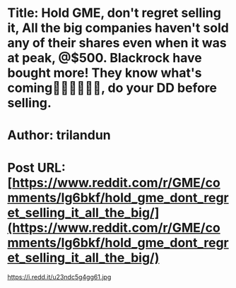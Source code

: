# Title: Hold GME, don't regret selling it, All the big companies haven't sold any of their shares even when it was at peak, @$500. Blackrock have bought more! They know what's coming🚀🚀🚀🚀🚀🚀, do your DD before selling.
# Author: trilandun
# Post URL: [https://www.reddit.com/r/GME/comments/lg6bkf/hold_gme_dont_regret_selling_it_all_the_big/](https://www.reddit.com/r/GME/comments/lg6bkf/hold_gme_dont_regret_selling_it_all_the_big/)


https://i.redd.it/u23ndc5g4gg61.jpg